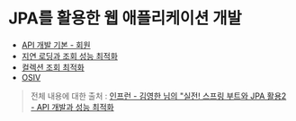 # JPA를 활용한 웹 애플리케이션 개발

- [API 개발 기본 - 회원]()
- [지연 로딩과 조회 성능 최적화]()
- [컬렉션 조회 최적화]()
- [OSIV]()

> 전체 내용에 대한 출처 : [인프런 - 김영한 님의 "실전! 스프링 부트와 JPA 활용2 - API 개발과 성능 최적화]()
